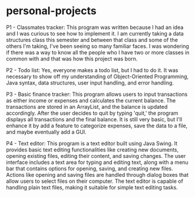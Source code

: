 # personal-projects
P1 - Classmates tracker: This program was written because I had an idea and I was curious to see how to implement it. I am currently taking a data structures class this semester and between that class and some of the others I'm taking, I've been seeing so many familiar faces. I was wondering if there was a way to know all the people who I have two or more classes in common with and that was how this project was born.

P2 - Todo list: Yes, everyone makes a todo list, but I had to do it. It was necessary to show off my understanding of Object-Oriented Programming, Java syntax, data structures, user input handling, and error handling.

P3 - Basic finance tracker: This program allows users to input transactions as either income or expenses and calculates the current balance. The transactions are stored in an ArrayList, and the balance is updated accordingly. After the user decides to quit by typing 'quit,' the program displays all transactions and the final balance. It is still very basic, but I'll enhance it by add a feature to categorize expenses, save the data to a file, and maybe eventually add a GUI.

P4 - Text editor: This program is a text editor built using Java Swing. It provides basic text editing functionalities like creating new documents, opening existing files, editing their content, and saving changes. The user interface includes a text area for typing and editing text, along with a menu bar that contains options for opening, saving, and creating new files. Actions like opening and saving files are handled through dialog boxes that allow users to select files on their computer. The text editor is capable of handling plain text files, making it suitable for simple text editing tasks.

